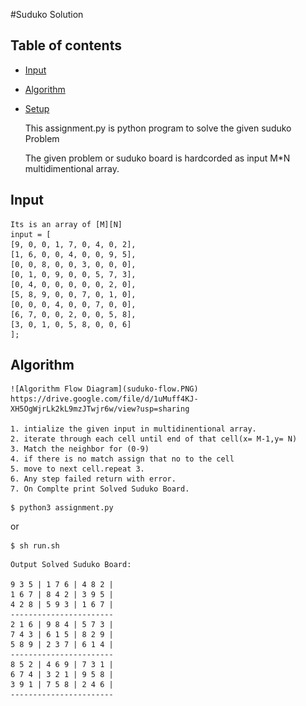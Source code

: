 #Suduko Solution

## Table of contents
* [Input](#input)
* [Algorithm](#algorithm)
* [Setup](#setup)

	This assignment.py is python program to solve the given suduko Problem
	
   The given problem or suduko board is hardcorded as input M*N multidimentional array.
   
## Input
    Its is an array of [M][N]
    input = [
    [9, 0, 0, 1, 7, 0, 4, 0, 2],
    [1, 6, 0, 0, 4, 0, 0, 9, 5],
    [0, 0, 8, 0, 0, 3, 0, 0, 0],
    [0, 1, 0, 9, 0, 0, 5, 7, 3],
    [0, 4, 0, 0, 0, 0, 0, 2, 0],
    [5, 8, 9, 0, 0, 7, 0, 1, 0],
    [0, 0, 0, 4, 0, 0, 7, 0, 0],
    [6, 7, 0, 0, 2, 0, 0, 5, 8],
    [3, 0, 1, 0, 5, 8, 0, 0, 6]
    ];
    
## Algorithm 
    
    ![Algorithm Flow Diagram](suduko-flow.PNG)
    https://drive.google.com/file/d/1uMuff4KJ-XH5OgWjrLk2kL9mzJTwjr6w/view?usp=sharing
    
    1. intialize the given input in multidinentional array.
    2. iterate through each cell until end of that cell(x= M-1,y= N)
    3. Match the neighbor for (0-9)
    4. if there is no match assign that no to the cell
    5. move to next cell.repeat 3.
    6. Any step failed return with error.
    7. On Complte print Solved Suduko Board.
    
    
```
$ python3 assignment.py
```
or

```
$ sh run.sh
```

```
Output Solved Suduko Board: 

9 3 5 | 1 7 6 | 4 8 2 |
1 6 7 | 8 4 2 | 3 9 5 |
4 2 8 | 5 9 3 | 1 6 7 |
-----------------------
2 1 6 | 9 8 4 | 5 7 3 |
7 4 3 | 6 1 5 | 8 2 9 |
5 8 9 | 2 3 7 | 6 1 4 |
-----------------------
8 5 2 | 4 6 9 | 7 3 1 |
6 7 4 | 3 2 1 | 9 5 8 |
3 9 1 | 7 5 8 | 2 4 6 |
-----------------------
```

